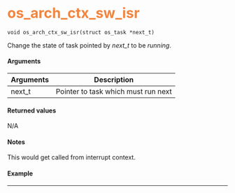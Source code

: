 ## <font color="#F2853F" style="font-size:24pt"> os_arch_ctx_sw_isr </font>

```no-highlight
void os_arch_ctx_sw_isr(struct os_task *next_t)
```

Change the state of task pointed by *next_t* to be *running*.

#### Arguments

| Arguments | Description |
|-----------|-------------|
| next_t | Pointer to task which must run next |

#### Returned values

N/A

#### Notes

This would get called from interrupt context.

#### Example

<Add text to set up the context for the example here>


---------------------
